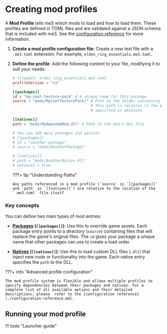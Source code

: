 
# Creating mod profiles

A **Mod Profile** tells me3 which mods to load and how to load them. These profiles are defined in TOML files and are validated against a JSON schema that is included with me3. See the [configuration reference](../configuration-reference.md) for more information.

1.  **Create a mod profile configuration file**:
    Create a new text file with a `.me3.toml` extension. For example, `elden_ring_essentials.me3.toml`.

2.  **Define the profile**:
    Add the following content to your file, modifying it to suit your needs:

    ```toml
    # filepath: elden_ring_essentials.me3.toml
    profileVersion = "v1"

    [[packages]]
    id = "my-cool-texture-pack" # A unique name for this package
    source = "mods/MyCoolTexturePack/" # Path to the folder containing asset overrides.
                                       # This path is relative to the profile file, unless
                                       # specified as absolute.

    [[natives]]
    path = "mods/MyAwesomeMod.dll" # Path to the mod's DLL file

    # You can add more packages and natives
    # [[packages]]
    # id = "another-package"
    # source = "mods/AnotherPackage/"

    # [[natives]]
    # path = "mods/AnotherNative.dll"
    # optional = true
    ```

    ???+ tip "Understanding Paths"

        Any paths referenced in a mod profile (`source` in `[[packages]]` and `path` in `[[natives]]`) are relative to the location of the `.me3.toml` file itself

### Key concepts

You can define two main types of mod entries:

- **[Packages](./configuration-reference.md#package) (`[[packages]]`)**: Use this to override game assets. Each package entry points to a directory (`source`) containing files that will replace the game's original files. The `id` gives your package a unique name that other packages can use to create a load order.

- **[Natives](./configuration-reference.md#native) (`[[natives]]`)**: Use this to load custom DLL files (`.dll`) that inject new code or functionality into the game. Each native entry specifies the `path` to the DLL.

???+ info "Advanced profile configuration"

    The mod profile system is flexible and allows multiple profiles to specify dependencies between their packages and natives. For a complete list of all available options and their detailed descriptions, please  refer to the [configuration reference](./configuration-reference.md).

## Running your mod profile

!!! todo "Launcher guide"
